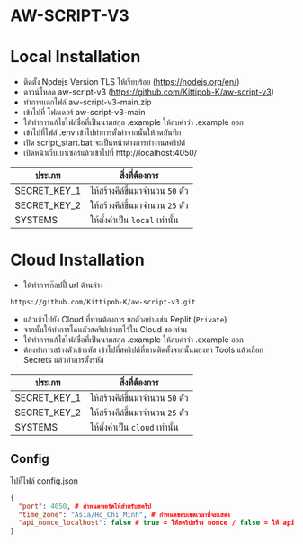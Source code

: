 # AW-SCRIPT-V3
 # Local Installation

 - ติดตั้ง Nodejs Version TLS ให้เรียบร้อย (https://nodejs.org/en/)
 - ดาวน์โหลด aw-script-v3 (https://github.com/Kittipob-K/aw-script-v3)
 - ทำการแตกไฟล์ aw-script-v3-main.zip
 - เข้าไปที่ โฟลเดอร์ aw-script-v3-main
 - ให้ทำการแก้ไขไฟล์ชื่อที่เป็นนามสกุล .example ให้ลบคำว่า .example ออก
 - เข้าไปที่ไฟล์ .env เข้าไปทำการตั้งค่าจากนั้นให้กดบันทึก
 - เปิด script_start.bat จะเป็นหน้าต่างการทำงานสคริปต์
 - เปิดหน้าเว็บเบาเซอร์แล้วเข้าไปที่ http://localhost:4050/

| ประเภท | สิ่งที่ต้องการ |
| ------ | ------ |
| SECRET_KEY_1 | ให้สร้างคีล์ขึ้นมาจำนวน `50` ตัว |
| SECRET_KEY_2 | ให้สร้างคีล์ขึ้นมาจำนวน `25` ตัว |
| SYSTEMS | ให้ตั้งค่าเป็น `local` เท่านั้น |

 # Cloud Installation

 - ให้ทำการก๊อปปี้ url ด้านล่าง
 ```sh
https://github.com/Kittipob-K/aw-script-v3.git
```
 - แล้วเข้าไปยัง Cloud ที่ท่านต้องการ ยกตัวอย่างเช่น Replit (`Private`)
 - จากนั้นให้ทำการโคนตัวสคริปเข้ามาไว้ใน Cloud ของท่าน
 - ให้ทำการแก้ไขไฟล์ชื่อที่เป็นนามสกุล .example ให้ลบคำว่า .example ออก
 - ต้องทำการสร้างตัวเข้ารหัส เข้าไปที่สคริปต์ที่ทานติดตั้งจากนั้นมองหา Tools แล้วเลือก Secrets แล้วทำการตั้งรหัส

| ประเภท | สิ่งที่ต้องการ |
| ------ | ------ |
| SECRET_KEY_1 | ให้สร้างคีล์ขึ้นมาจำนวน `50` ตัว |
| SECRET_KEY_2 | ให้สร้างคีล์ขึ้นมาจำนวน `25` ตัว |
| SYSTEMS | ให้ตั้งค่าเป็น `cloud` เท่านั้น |

 ## Config

 ไปที่ไฟล์ config.json

 ```json
 {
   "port": 4050, # กำหนดพอร์ตให้สำหรับสคริป
   "time_zone": "Asia/Ho_Chi_Minh", # กำหนดขอบเขตเวลาที่จะแสดง
   "api_nonce_localhost": false # true = ให้สคริปสร้าง nonce / false = ให้ api-nonce สร้าง nonce (แก้ไข url ใน api-nonce.json ด้วย)
 }
 ```